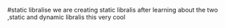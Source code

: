 #static libralise
we are creating static libralis after learning about the two ,static and dynamic libralis this very cool
